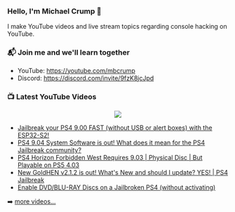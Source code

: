 ### Hello, I'm Michael Crump 👋

I make YouTube videos and live stream topics regarding console hacking on YouTube. 

### 📬 Join me and we'll learn together

- YouTube: https://youtube.com/mbcrump
- Discord: https://discord.com/invite/9fzK8jcJpd

### 📺 Latest YouTube Videos

<div align="center">

[<img src="https://img.shields.io/badge/-Subscribe-red?style=for-the-badge&logo=youtube&logoColor=white"/>](https://www.youtube.com/c/mbcrump?sub_confirmation=1)

</div>

<!-- YOUTUBE:START -->
- [Jailbreak your PS4 9.00 FAST &lpar;without USB or alert boxes&rpar; with the ESP32-S2!](https://www.youtube.com/watch?v=kVvRV0i4Xr0)
- [PS4 9.04 System Software is out! What does it mean for the PS4 Jailbreak community?](https://www.youtube.com/watch?v=eA4-L_dmu7s)
- [PS4 Horizon Forbidden West Requires 9.03 | Physical Disc | But Playable on PS5 4.03](https://www.youtube.com/watch?v=yuVXXfym-y4)
- [New GoldHEN v2.1.2 is out! What&#39;s New and should I update? YES! | PS4 Jailbreak](https://www.youtube.com/watch?v=9AXbFkrJjFY)
- [Enable DVD/BLU-RAY Discs on a Jailbroken PS4 &lpar;without activating&rpar;](https://www.youtube.com/watch?v=cONKz6prMtc)
<!-- YOUTUBE:END -->

➡️ [more videos...](https://youtube.com/mbcrump)

